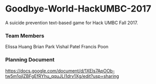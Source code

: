 # Goodbye-World-HackUMBC-2017
A suicide prevention text-based game for Hack UMBC Fall 2017.

### Team Members
Elissa Huang
Brian Park
Vishal Patel
Francis Poon

### Planning Document
https://docs.google.com/document/d/1XEls7ApOOb-tw5m1ojlZBFgEfRYhu_qquJLI1drv1Xg/edit?usp=sharing
